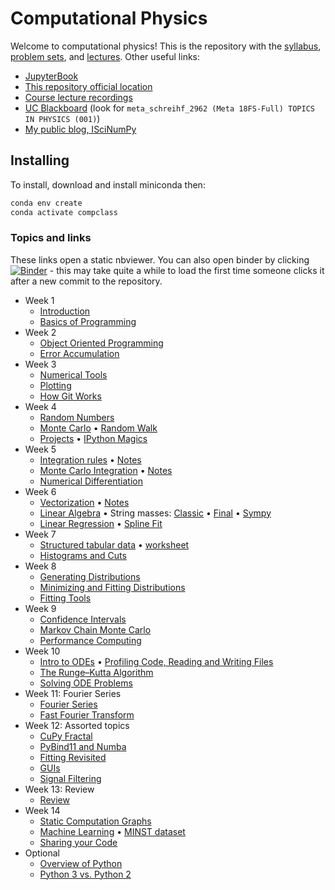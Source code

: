 # Computational Physics

Welcome to computational physics! This is the repository with the [syllabus](./syllabus/computational.md), [problem sets](./problems), and [lectures](./classes). Other useful links:

* [JupyterBook](https://henryiii.github.io/compclass)
* [This repository official location](https://github.com/henryiii/compclass)
* [Course lecture recordings](https://mailuc-my.sharepoint.com/:f:/g/personal/schreihf_ucmail_uc_edu/EgrKNRgtwTNEi6NGDOMFKZsBAmugjchAT-MetLXUszI_lg?e=LN22dH)
* [UC Blackboard](https://canopy.uc.edu/) (look for `meta_schreihf_2962 (Meta 18FS-Full) TOPICS IN PHYSICS (001)`)
* [My public blog, ISciNumPy](https://iscinumpy.gitlab.io)


## Installing

To install, download and install miniconda then:

```bash
conda env create
conda activate compclass
```

### Topics and links

These links open a static nbviewer. You can also open binder by clicking [![Binder](https://mybinder.org/badge.svg)](https://mybinder.org/v2/gh/henryiii/compclass/master?urlpath=lab) - this may take quite a while to load the first time someone clicks it after a new commit to the repository.


* Week 1
    * [Introduction](https://nbviewer.jupyter.org/github/henryiii/compclass/blob/master/classes/week1/0_IntroductionAndLogin.ipynb)
    * [Basics of Programming](https://nbviewer.jupyter.org/github/henryiii/compclass/blob/master/classes/week1/1_ProgrammingBasics.ipynb)
* Week 2
    * [Object Oriented Programming](https://nbviewer.jupyter.org/github/henryiii/compclass/blob/master/classes/week2/0_ObjectOriented.ipynb)
    * [Error Accumulation](https://nbviewer.jupyter.org/github/henryiii/compclass/blob/master/classes/week2/1_errors.ipynb)
* Week 3
    * [Numerical Tools](https://nbviewer.jupyter.org/github/henryiii/compclass/blob/master/classes/week3/0_numerics.ipynb)
    * [Plotting](https://nbviewer.jupyter.org/github/henryiii/compclass/blob/master/classes/week3/1_plotting.ipynb)
    * [How Git Works](https://github.com/henryiii/compclass/blob/master/classes/week3/HowGitWorks2_0b.pdf)
* Week 4
    * [Random Numbers](https://nbviewer.jupyter.org/github/henryiii/compclass/blob/master/classes/week4/1_random_numbers.ipynb)
    * [Monte Carlo](https://nbviewer.jupyter.org/github/henryiii/compclass/blob/master/classes/week4/2_MC.ipynb)
      • [Random Walk](https://nbviewer.jupyter.org/github/henryiii/compclass/blob/master/classes/week4/RandomWalk.ipynb)
    * [Projects](https://nbviewer.jupyter.org/github/henryiii/compclass/blob/master/classes/week4/3_projects.ipynb)
      • [IPython Magics](https://nbviewer.jupyter.org/github/henryiii/compclass/blob/master/classes/week/IPythonMagics.ipynb)
* Week 5
    * [Integration rules](https://nbviewer.jupyter.org/github/henryiii/compclass/blob/master/classes/week5/1_integration.ipynb)
      • [Notes](https://github.com/henryiii/compclass/blob/master/classes/week5/Week5Day1.pdf)
    * [Monte Carlo Integration](https://nbviewer.jupyter.org/github/henryiii/compclass/blob/master/classes/week5/2_mcintegrate.ipynb)
      • [Notes](https://github.com/henryiii/compclass/blob/master/classes/week5/2_mcintegrate.pdf)
    * [Numerical Differentiation](https://nbviewer.jupyter.org/github/henryiii/compclass/blob/master/classes/week5/3_differentiation.ipynb)
* Week 6
    * [Vectorization](https://nbviewer.jupyter.org/github/henryiii/compclass/blob/master/classes/week6/1_vectorization.ipynb.ipynb)
      • [Notes](https://github.com/henryiii/compclass/blob/master/classes/week6/Week6Day1.pdf)
    * [Linear Algebra](https://nbviewer.jupyter.org/github/henryiii/compclass/blob/master/classes/week6/2_linearalgebra.ipynb.ipynb)
      • String masses:
      [Classic](https://nbviewer.jupyter.org/github/henryiii/compclass/blob/master/classes/week6/2_string_masses_classic.ipynb)
      • [Final](https://nbviewer.jupyter.org/github/henryiii/compclass/blob/master/classes/week6/2_string_masses_final.ipynb)
      • [Sympy](https://nbviewer.jupyter.org/github/henryiii/compclass/blob/master/classes/week6/2_string_masses_sympy.ipynb)
    * [Linear Regression](https://nbviewer.jupyter.org/github/henryiii/compclass/blob/master/classes/week6/3_fitting.ipynb)
      • [Spline Fit](https://nbviewer.jupyter.org/github/henryiii/compclass/blob/master/classes/week6/3_spline_fit.ipynb)
* Week 7
    * [Structured tabular data](https://nbviewer.jupyter.org/github/henryiii/compclass/blob/master/classes/week7/1_pandas.ipynb)
      • [worksheet](https://nbviewer.jupyter.org/github/henryiii/compclass/blob/master/classes/week7/1_worksheet.ipynb)
    * [Histograms and Cuts](https://nbviewer.jupyter.org/github/henryiii/compclass/blob/master/classes/week7/2_histograms_cuts.ipynb)
* Week 8
    * [Generating Distributions](https://nbviewer.jupyter.org/github/henryiii/compclass/blob/master/classes/week8/1_generation.ipynb)
    * [Minimizing and Fitting Distributions](https://nbviewer.jupyter.org/github/henryiii/compclass/blob/master/classes/week8/2_fitting.ipynb)
    * [Fitting Tools](https://nbviewer.jupyter.org/github/henryiii/compclass/blob/master/classes/week8/3_fittingtools.ipynb)
* Week 9
    * [Confidence Intervals](https://nbviewer.jupyter.org/github/henryiii/compclass/blob/master/classes/week9/1_confidence_intervals.ipynb)
    * [Markov Chain Monte Carlo](https://nbviewer.jupyter.org/github/henryiii/compclass/blob/master/classes/week9/2_mcmc.ipynb)
    * [Performance Computing](https://nbviewer.jupyter.org/github/henryiii/compclass/blob/master/classes/week9/3_performance.ipynb)
* Week 10
    * [Intro to ODEs](https://nbviewer.jupyter.org/github/henryiii/compclass/blob/master/classes/week10/1_ode.ipynb)
      • [Profiling Code, Reading and Writing Files](https://nbviewer.jupyter.org/github/henryiii/compclass/blob/master/classes/week10/1_pro_file.ipynb)
    * [The Runge–Kutta Algorithm](https://nbviewer.jupyter.org/github/henryiii/compclass/blob/master/classes/week10/2_rk.ipynb)
    * [Solving ODE Problems](https://nbviewer.jupyter.org/github/henryiii/compclass/blob/master/classes/week10/3_ode_problems.ipynb)
* Week 11: Fourier Series
    * [Fourier Series](https://nbviewer.jupyter.org/github/henryiii/compclass/blob/master/classes/week11/1_fourier_series.ipynb)
    * [Fast Fourier Transform](https://nbviewer.jupyter.org/github/henryiii/compclass/blob/master/classes/week11/2_FFT.ipynb)
* Week 12: Assorted topics
    * [CuPy Fractal](https://nbviewer.jupyter.org/github/henryiii/compclass/blob/master/classes/week12/0_CuPyFractal.ipynb)
    * [PyBind11 and Numba](https://nbviewer.jupyter.org/github/henryiii/compclass/blob/master/classes/week12/0_PyBindNumba.ipynb)
    * [Fitting Revisited](https://nbviewer.jupyter.org/github/henryiii/compclass/blob/master/classes/week12/1_fitting.ipynb)
    * [GUIs](https://nbviewer.jupyter.org/github/henryiii/compclass/blob/master/classes/week12/1_guis.ipynb)
    * [Signal Filtering](https://nbviewer.jupyter.org/github/henryiii/compclass/blob/master/classes/week12/2_signalfiltering.ipynb)
* Week 13: Review
    * [Review](https://nbviewer.jupyter.org/github/henryiii/compclass/blob/master/classes/week13/1_review.ipynb)
* Week 14
    * [Static Computation Graphs](https://nbviewer.jupyter.org/github/henryiii/compclass/blob/master/classes/week14/1_graphs.ipynb)
    * [Machine Learning](https://nbviewer.jupyter.org/github/henryiii/compclass/blob/master/classes/week14/2_ml.ipynb)
      • [MINST dataset](https://nbviewer.jupyter.org/github/henryiii/compclass/blob/master/classes/week14/2_MNIST.ipynb)
    * [Sharing your Code](https://nbviewer.jupyter.org/github/henryiii/compclass/blob/master/classes/week14/3_sharing.ipynb)
* Optional
    * [Overview of Python](https://nbviewer.jupyter.org/github/henryiii/compclass/blob/master/classes/optional/PythonOptionalOverview.ipynb)
    * [Python 3 vs. Python 2](https://nbviewer.jupyter.org/github/henryiii/compclass/blob/master/classes/optional/python3.ipynb)


